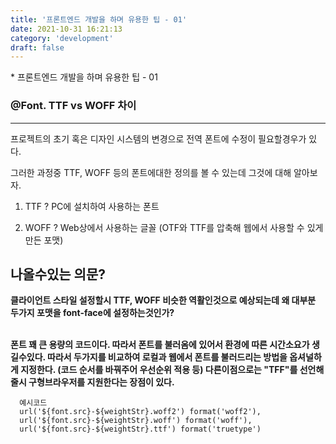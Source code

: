 ```yaml
---
title: '프론트엔드 개발을 하며 유용한 팁 - 01'
date: 2021-10-31 16:21:13
category: 'development'
draft: false
---
```


\* 프론트엔드 개발을 하며 유용한 팁 - 01

### @Font. TTF vs WOFF 차이

---

프로젝트의 초기 혹은 디자인 시스템의 변경으로 전역 폰트에 수정이 필요할경우가 있다. <br />

그러한 과정중 TTF, WOFF 등의 폰트에대한 정의를 볼 수 있는데 그것에 대해 알아보자. <br />

1. TTF ? PC에 설치하여 사용하는 폰트 <br />

2. WOFF ? Web상에서 사용하는 글꼴
   (OTF와 TTF를 압축해 웹에서 사용할 수 있게 만든 포맷) <br />

## 나올수있는 의문?

<b>클라이언트 스타일 설정할시 TTF, WOFF 비슷한
역활인것으로 예상되는데 왜 대부분 두가지 포맷을
font-face에 설정하는것인가?</b> <br /><br />

<b>폰트 꽤 큰 용량의 코드이다. 따라서 폰트를 불러옴에 있어서 환경에 따른 시간소요가 생길수있다.
따라서 두가지를 비교하여 로컬과 웹에서 폰트를 불러드리는 방법을 옵셔널하게 지정한다.
(코드 순서를 바꿔주어 우선순위 적용 등)
다른이점으로는 "TFF"를 선언해줄시 구형브라우저를 지원한다는 장점이 있다. </b>

```
  예시코드
  url('${font.src}-${weightStr}.woff2') format('woff2'),
  url('${font.src}-${weightStr}.woff') format('woff'),
  url('${font.src}-${weightStr}.ttf') format('truetype')
```
